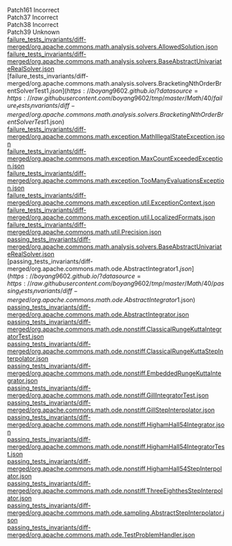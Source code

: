 Patch161 Incorrect  
Patch37 Incorrect  
Patch38 Incorrect  
Patch39 Unknown  
[failure_tests_invariants/diff-merged/org.apache.commons.math.analysis.solvers.AllowedSolution.json](https://boyang9602.github.io/?datasource=https://raw.githubusercontent.com/boyang9602/tmp/master/Math/40/failure_tests_invariants/diff-merged/org.apache.commons.math.analysis.solvers.AllowedSolution.json)  
[failure_tests_invariants/diff-merged/org.apache.commons.math.analysis.solvers.BaseAbstractUnivariateRealSolver.json](https://boyang9602.github.io/?datasource=https://raw.githubusercontent.com/boyang9602/tmp/master/Math/40/failure_tests_invariants/diff-merged/org.apache.commons.math.analysis.solvers.BaseAbstractUnivariateRealSolver.json)  
[failure_tests_invariants/diff-merged/org.apache.commons.math.analysis.solvers.BracketingNthOrderBrentSolverTest$1.json](https://boyang9602.github.io/?datasource=https://raw.githubusercontent.com/boyang9602/tmp/master/Math/40/failure_tests_invariants/diff-merged/org.apache.commons.math.analysis.solvers.BracketingNthOrderBrentSolverTest$1.json)  
[failure_tests_invariants/diff-merged/org.apache.commons.math.exception.MathIllegalStateException.json](https://boyang9602.github.io/?datasource=https://raw.githubusercontent.com/boyang9602/tmp/master/Math/40/failure_tests_invariants/diff-merged/org.apache.commons.math.exception.MathIllegalStateException.json)  
[failure_tests_invariants/diff-merged/org.apache.commons.math.exception.MaxCountExceededException.json](https://boyang9602.github.io/?datasource=https://raw.githubusercontent.com/boyang9602/tmp/master/Math/40/failure_tests_invariants/diff-merged/org.apache.commons.math.exception.MaxCountExceededException.json)  
[failure_tests_invariants/diff-merged/org.apache.commons.math.exception.TooManyEvaluationsException.json](https://boyang9602.github.io/?datasource=https://raw.githubusercontent.com/boyang9602/tmp/master/Math/40/failure_tests_invariants/diff-merged/org.apache.commons.math.exception.TooManyEvaluationsException.json)  
[failure_tests_invariants/diff-merged/org.apache.commons.math.exception.util.ExceptionContext.json](https://boyang9602.github.io/?datasource=https://raw.githubusercontent.com/boyang9602/tmp/master/Math/40/failure_tests_invariants/diff-merged/org.apache.commons.math.exception.util.ExceptionContext.json)  
[failure_tests_invariants/diff-merged/org.apache.commons.math.exception.util.LocalizedFormats.json](https://boyang9602.github.io/?datasource=https://raw.githubusercontent.com/boyang9602/tmp/master/Math/40/failure_tests_invariants/diff-merged/org.apache.commons.math.exception.util.LocalizedFormats.json)  
[failure_tests_invariants/diff-merged/org.apache.commons.math.util.Precision.json](https://boyang9602.github.io/?datasource=https://raw.githubusercontent.com/boyang9602/tmp/master/Math/40/failure_tests_invariants/diff-merged/org.apache.commons.math.util.Precision.json)  
[passing_tests_invariants/diff-merged/org.apache.commons.math.analysis.solvers.BaseAbstractUnivariateRealSolver.json](https://boyang9602.github.io/?datasource=https://raw.githubusercontent.com/boyang9602/tmp/master/Math/40/passing_tests_invariants/diff-merged/org.apache.commons.math.analysis.solvers.BaseAbstractUnivariateRealSolver.json)  
[passing_tests_invariants/diff-merged/org.apache.commons.math.ode.AbstractIntegrator$1.json](https://boyang9602.github.io/?datasource=https://raw.githubusercontent.com/boyang9602/tmp/master/Math/40/passing_tests_invariants/diff-merged/org.apache.commons.math.ode.AbstractIntegrator$1.json)  
[passing_tests_invariants/diff-merged/org.apache.commons.math.ode.AbstractIntegrator.json](https://boyang9602.github.io/?datasource=https://raw.githubusercontent.com/boyang9602/tmp/master/Math/40/passing_tests_invariants/diff-merged/org.apache.commons.math.ode.AbstractIntegrator.json)  
[passing_tests_invariants/diff-merged/org.apache.commons.math.ode.nonstiff.ClassicalRungeKuttaIntegratorTest.json](https://boyang9602.github.io/?datasource=https://raw.githubusercontent.com/boyang9602/tmp/master/Math/40/passing_tests_invariants/diff-merged/org.apache.commons.math.ode.nonstiff.ClassicalRungeKuttaIntegratorTest.json)  
[passing_tests_invariants/diff-merged/org.apache.commons.math.ode.nonstiff.ClassicalRungeKuttaStepInterpolator.json](https://boyang9602.github.io/?datasource=https://raw.githubusercontent.com/boyang9602/tmp/master/Math/40/passing_tests_invariants/diff-merged/org.apache.commons.math.ode.nonstiff.ClassicalRungeKuttaStepInterpolator.json)  
[passing_tests_invariants/diff-merged/org.apache.commons.math.ode.nonstiff.EmbeddedRungeKuttaIntegrator.json](https://boyang9602.github.io/?datasource=https://raw.githubusercontent.com/boyang9602/tmp/master/Math/40/passing_tests_invariants/diff-merged/org.apache.commons.math.ode.nonstiff.EmbeddedRungeKuttaIntegrator.json)  
[passing_tests_invariants/diff-merged/org.apache.commons.math.ode.nonstiff.GillIntegratorTest.json](https://boyang9602.github.io/?datasource=https://raw.githubusercontent.com/boyang9602/tmp/master/Math/40/passing_tests_invariants/diff-merged/org.apache.commons.math.ode.nonstiff.GillIntegratorTest.json)  
[passing_tests_invariants/diff-merged/org.apache.commons.math.ode.nonstiff.GillStepInterpolator.json](https://boyang9602.github.io/?datasource=https://raw.githubusercontent.com/boyang9602/tmp/master/Math/40/passing_tests_invariants/diff-merged/org.apache.commons.math.ode.nonstiff.GillStepInterpolator.json)  
[passing_tests_invariants/diff-merged/org.apache.commons.math.ode.nonstiff.HighamHall54Integrator.json](https://boyang9602.github.io/?datasource=https://raw.githubusercontent.com/boyang9602/tmp/master/Math/40/passing_tests_invariants/diff-merged/org.apache.commons.math.ode.nonstiff.HighamHall54Integrator.json)  
[passing_tests_invariants/diff-merged/org.apache.commons.math.ode.nonstiff.HighamHall54IntegratorTest.json](https://boyang9602.github.io/?datasource=https://raw.githubusercontent.com/boyang9602/tmp/master/Math/40/passing_tests_invariants/diff-merged/org.apache.commons.math.ode.nonstiff.HighamHall54IntegratorTest.json)  
[passing_tests_invariants/diff-merged/org.apache.commons.math.ode.nonstiff.HighamHall54StepInterpolator.json](https://boyang9602.github.io/?datasource=https://raw.githubusercontent.com/boyang9602/tmp/master/Math/40/passing_tests_invariants/diff-merged/org.apache.commons.math.ode.nonstiff.HighamHall54StepInterpolator.json)  
[passing_tests_invariants/diff-merged/org.apache.commons.math.ode.nonstiff.ThreeEighthesStepInterpolator.json](https://boyang9602.github.io/?datasource=https://raw.githubusercontent.com/boyang9602/tmp/master/Math/40/passing_tests_invariants/diff-merged/org.apache.commons.math.ode.nonstiff.ThreeEighthesStepInterpolator.json)  
[passing_tests_invariants/diff-merged/org.apache.commons.math.ode.sampling.AbstractStepInterpolator.json](https://boyang9602.github.io/?datasource=https://raw.githubusercontent.com/boyang9602/tmp/master/Math/40/passing_tests_invariants/diff-merged/org.apache.commons.math.ode.sampling.AbstractStepInterpolator.json)  
[passing_tests_invariants/diff-merged/org.apache.commons.math.ode.TestProblemHandler.json](https://boyang9602.github.io/?datasource=https://raw.githubusercontent.com/boyang9602/tmp/master/Math/40/passing_tests_invariants/diff-merged/org.apache.commons.math.ode.TestProblemHandler.json)  
